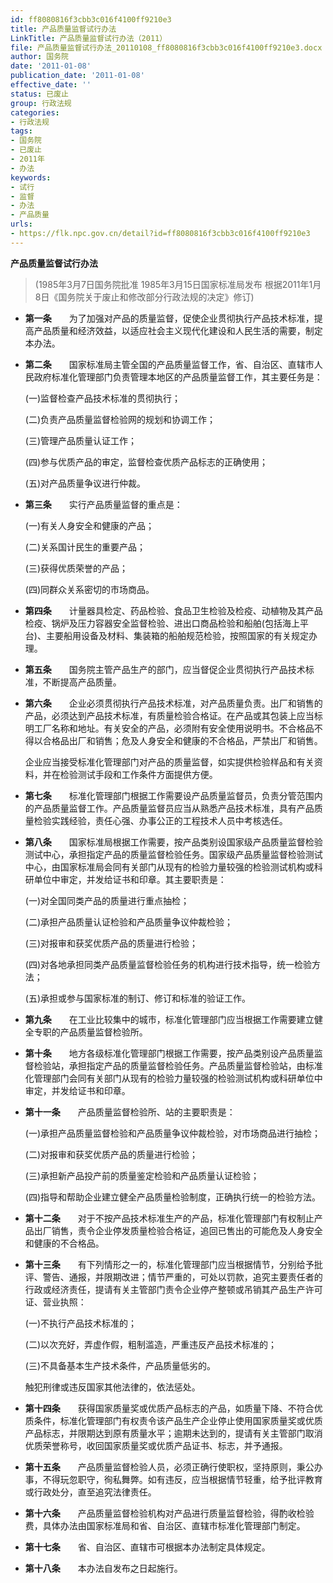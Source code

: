 ```yaml
---
id: ff8080816f3cbb3c016f4100ff9210e3
title: 产品质量监督试行办法
LinkTitle: 产品质量监督试行办法（2011）
file: 产品质量监督试行办法_20110108_ff8080816f3cbb3c016f4100ff9210e3.docx
author: 国务院
date: '2011-01-08'
publication_date: '2011-01-08'
effective_date: ''
status: 已废止
group: 行政法规
categories:
- 行政法规
tags:
- 国务院
- 已废止
- 2011年
- 办法
keywords:
- 试行
- 监督
- 办法
- 产品质量
urls:
- https://flk.npc.gov.cn/detail?id=ff8080816f3cbb3c016f4100ff9210e3
---
```


**产品质量监督试行办法**

> (1985年3月7日国务院批准 1985年3月15日国家标准局发布 根据2011年1月8日《国务院关于废止和修改部分行政法规的决定》修订)

- **第一条**　　为了加强对产品的质量监督，促使企业贯彻执行产品技术标准，提高产品质量和经济效益，以适应社会主义现代化建设和人民生活的需要，制定本办法。

- **第二条**　　国家标准局主管全国的产品质量监督工作，省、自治区、直辖市人民政府标准化管理部门负责管理本地区的产品质量监督工作，其主要任务是：

  (一)监督检查产品技术标准的贯彻执行；

  (二)负责产品质量监督检验网的规划和协调工作；

  (三)管理产品质量认证工作；

  (四)参与优质产品的审定，监督检查优质产品标志的正确使用；

  (五)对产品质量争议进行仲裁。

- **第三条**　　实行产品质量监督的重点是：

  (一)有关人身安全和健康的产品；

  (二)关系国计民生的重要产品；

  (三)获得优质荣誉的产品；

  (四)同群众关系密切的市场商品。

- **第四条**　　计量器具检定、药品检验、食品卫生检验及检疫、动植物及其产品检疫、锅炉及压力容器安全监督检验、进出口商品检验和船舶(包括海上平台)、主要船用设备及材料、集装箱的船舶规范检验，按照国家的有关规定办理。

- **第五条**　　国务院主管产品生产的部门，应当督促企业贯彻执行产品技术标准，不断提高产品质量。

- **第六条**　　企业必须贯彻执行产品技术标准，对产品质量负责。出厂和销售的产品，必须达到产品技术标准，有质量检验合格证。在产品或其包装上应当标明工厂名称和地址。有关安全的产品，必须附有安全使用说明书。不合格品不得以合格品出厂和销售；危及人身安全和健康的不合格品，严禁出厂和销售。

  企业应当接受标准化管理部门对产品的质量监督，如实提供检验样品和有关资料，并在检验测试手段和工作条件方面提供方便。

- **第七条**　　标准化管理部门根据工作需要设产品质量监督员，负责分管范围内的产品质量监督工作。产品质量监督员应当从熟悉产品技术标准，具有产品质量检验实践经验，责任心强、办事公正的工程技术人员中考核选任。

- **第八条**　　国家标准局根据工作需要，按产品类别设国家级产品质量监督检验测试中心，承担指定产品的质量监督检验任务。国家级产品质量监督检验测试中心，由国家标准局会同有关部门从现有的检验力量较强的检验测试机构或科研单位中审定，并发给证书和印章。其主要职责是：

  (一)对全国同类产品的质量进行重点抽检；

  (二)承担产品质量认证检验和产品质量争议仲裁检验；

  (三)对报审和获奖优质产品的质量进行检验；

  (四)对各地承担同类产品质量监督检验任务的机构进行技术指导，统一检验方法；

  (五)承担或参与国家标准的制订、修订和标准的验证工作。

- **第九条**　　在工业比较集中的城市，标准化管理部门应当根据工作需要建立健全专职的产品质量监督检验所。

- **第十条**　　地方各级标准化管理部门根据工作需要，按产品类别设产品质量监督检验站，承担指定产品的质量监督检验任务。产品质量监督检验站，由标准化管理部门会同有关部门从现有的检验力量较强的检验测试机构或科研单位中审定，并发给证书和印章。

- **第十一条**　　产品质量监督检验所、站的主要职责是：

  (一)承担产品质量监督检验和产品质量争议仲裁检验，对市场商品进行抽检；

  (二)对报审和获奖优质产品的质量进行检验；

  (三)承担新产品投产前的质量鉴定检验和产品质量认证检验；

  (四)指导和帮助企业建立健全产品质量检验制度，正确执行统一的检验方法。

- **第十二条**　　对于不按产品技术标准生产的产品，标准化管理部门有权制止产品出厂销售，责令企业停发质量检验合格证，追回已售出的可能危及人身安全和健康的不合格品。

- **第十三条**　　有下列情形之一的，标准化管理部门应当根据情节，分别给予批评、警告、通报，并限期改进；情节严重的，可处以罚款，追究主要责任者的行政或经济责任，提请有关主管部门责令企业停产整顿或吊销其产品生产许可证、营业执照：

  (一)不执行产品技术标准的；

  (二)以次充好，弄虚作假，粗制滥造，严重违反产品技术标准的；

  (三)不具备基本生产技术条件，产品质量低劣的。

  触犯刑律或违反国家其他法律的，依法惩处。

- **第十四条**　　获得国家质量奖或优质产品标志的产品，如质量下降、不符合优质条件，标准化管理部门有权责令该产品生产企业停止使用国家质量奖或优质产品标志，并限期达到原有质量水平；逾期未达到的，提请有关主管部门取消优质荣誉称号，收回国家质量奖或优质产品证书、标志，并予通报。

- **第十五条**　　产品质量监督检验人员，必须正确行使职权，坚持原则，秉公办事，不得玩忽职守，徇私舞弊。如有违反，应当根据情节轻重，给予批评教育或行政处分，直至追究法律责任。

- **第十六条**　　产品质量监督检验机构对产品进行质量监督检验，得酌收检验费，具体办法由国家标准局和省、自治区、直辖市标准化管理部门制定。

- **第十七条**　　省、自治区、直辖市可根据本办法制定具体规定。

- **第十八条**　　本办法自发布之日起施行。
